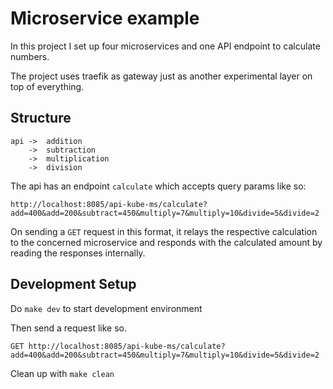 # Microservice example
In this project I set up four microservices and one API endpoint to calculate numbers.

The project uses traefik as gateway just as another experimental layer on top of everything.

## Structure

```
api ->  addition
    ->  subtraction
    ->  multiplication
    ->  division
```

The api has an endpoint `calculate` which accepts query params like so:

```
http://localhost:8085/api-kube-ms/calculate?add=400&add=200&subtract=450&multiply=7&multiply=10&divide=5&divide=2
```

On sending a `GET` request in this format, it relays the respective calculation to the concerned microservice and responds with the calculated amount by reading the responses internally.

## Development Setup
Do `make dev` to start development environment

Then send a request like so. 

```
GET http://localhost:8085/api-kube-ms/calculate?add=400&add=200&subtract=450&multiply=7&multiply=10&divide=5&divide=2
```

Clean up with `make clean`
